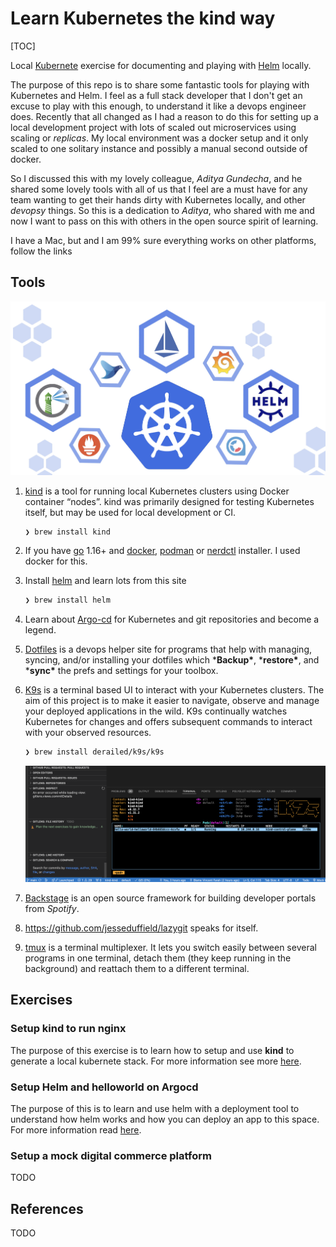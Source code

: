 # Learn Kubernetes the kind way	

[TOC]

Local [Kubernete](https://kubernetes.io/) exercise for documenting and playing with [Helm](https://helm.sh/) locally.

The purpose of this repo is to share some fantastic tools for playing with Kubernetes and Helm. I feel as a full stack developer that I don't get an excuse to play with this enough, to understand it like a devops engineer does. Recently that all changed as I had a reason to do this for setting up a local development project with lots  of scaled out microservices using scaling or *replicas*. My local environment was a docker setup and it only scaled to one solitary instance and possibly a manual second outside of docker. 

So I discussed this with my lovely colleague, *Aditya Gundecha*, and he shared some lovely tools with all of us that I feel are a must have for any team wanting to get their hands dirty with Kubernetes locally, and other *devopsy* things. So this is a dedication to *Aditya*, who shared with me and now I want to pass on this with others in the open source spirit of learning.

I have a Mac, but and I am 99% sure everything works on other platforms, follow the links

## Tools

![Kube tools](assets/kubetools.png)

1. [kind](https://sigs.k8s.io/kind) is a tool for running local Kubernetes clusters using Docker container “nodes”.
   kind was primarily designed for testing Kubernetes itself, but may be used for local development or CI.

   ```bash
   ❯ brew install kind
   ```

2. If you have [go](https://golang.org/) 1.16+ and [docker](https://www.docker.com/), [podman](https://podman.io/) or [nerdctl](https://github.com/containerd/nerdctl) installer. I used docker for this.

3. Install [helm](https://helm.sh/) and learn lots from this site

   ```bash
   ❯ brew install helm
   ```

4. Learn about [Argo-cd](https://argo-cd.readthedocs.io/en/stable/getting_started/) for Kubernetes and git repositories and become a legend.

5. [Dotfiles](https://dotfiles.github.io/) is a devops helper site for programs that help with managing, syncing, and/or installing your dotfiles which ***Backup\***, ***restore\***, and ***sync\*** the prefs and settings for your toolbox. 

6. [K9s](https://k9scli.io/) is a terminal based UI to interact with your Kubernetes clusters. The aim of this project is to make it easier to navigate, observe and manage your deployed applications in the wild. K9s continually watches Kubernetes for changes and offers subsequent commands to interact with your observed resources.

   ```bash
   ❯ brew install derailed/k9s/k9s
   ```

   ![k9 terminal in vscode](assets/k9-terminal.png)

7. [Backstage](https://backstage.io/demos/) is an open source framework for building developer portals from *Spotify*.

8. https://github.com/jesseduffield/lazygit speaks for itself.

9. [tmux](https://github.com/tmux/tmux/wiki) is a terminal multiplexer. It lets you switch easily between several programs in one terminal, detach them (they keep running in the background) and reattach them to a different terminal.  

## Exercises

### Setup kind to run nginx

The purpose of this exercise is to learn how to setup and use **kind** to generate a local kubernete stack. For more information see more [here](learn-kind.md).

### Setup Helm and helloworld on Argocd

The purpose of this is to learn and use helm with a deployment tool to understand how helm works and how you can deploy an app to this space. For more information read [here](helm-argocd-helloworld.md).

### Setup a mock digital commerce platform

TODO

## References

TODO
